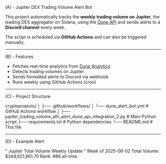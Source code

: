 (A) - Jupiter DEX Trading Volume Alert Bot

This project automatically tracks the **weekly trading volume on Jupiter**, the leading DEX aggregator on Solana, using the [Dune API](https://dune.com/docs/api/) and sends alerts to a **Discord channel** every week.

The script is scheduled via **GitHub Actions** and can also be triggered manually.

---

(B) - Features

- Fetches real-time analytics from [Dune Analytics](https://dune.com/)
- Detects trading volumes on Jupiter
- Sends formatted alerts to Discord via webhook
- Runs weekly using GitHub Actions (cron)

---

(C) - Project Structure

cryptoprojects/
│
├── .github/workflows/
│ └── dune_alert_bot.yml # GitHub Actions workflow
│
├── jupiter_trading_volume_ath_alert_dune_api_integration_2.py # Main Python script
├── requirements.txt # Python dependencies
└── README.md # This file


---


(D) - Example Alert

" Jupiter Total Volume Weekly Update "
Week of 2025-06-02
Total Volume: $344,621,861.70
Rank: #86 all-time
